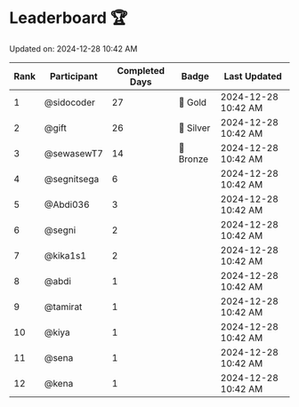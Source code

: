 # Leaderboard 🏆

Updated on: 2024-12-28 10:42 AM

| Rank | Participant       | Completed Days | Badge      | Last Updated         |
|------|-------------------|----------------|------------|----------------------|
| 1    | @sidocoder        | 27             | 🏅 Gold     | 2024-12-28 10:42 AM |
| 2    | @gift             | 26             | 🥈 Silver   | 2024-12-28 10:42 AM |
| 3    | @sewasewT7        | 14             | 🥉 Bronze   | 2024-12-28 10:42 AM |
| 4    | @segnitsega       | 6              |            | 2024-12-28 10:42 AM |
| 5    | @Abdi036          | 3              |            | 2024-12-28 10:42 AM |
| 6    | @segni            | 2              |            | 2024-12-28 10:42 AM |
| 7    | @kika1s1          | 2              |            | 2024-12-28 10:42 AM |
| 8    | @abdi             | 1              |            | 2024-12-28 10:42 AM |
| 9    | @tamirat          | 1              |            | 2024-12-28 10:42 AM |
| 10   | @kiya             | 1              |            | 2024-12-28 10:42 AM |
| 11   | @sena             | 1              |            | 2024-12-28 10:42 AM |
| 12   | @kena             | 1              |            | 2024-12-28 10:42 AM |
